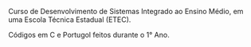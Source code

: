 Curso de Desenvolvimento de Sistemas Integrado ao Ensino Médio, em uma Escola Técnica Estadual (ETEC).

Códigos em C e Portugol feitos durante o 1° Ano.
